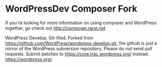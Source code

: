 
# WordPressDev Composer Fork

If you're looking for more information on using composer and WordPress together, go check out http://composer.rarst.net

WordPress Develop, Git-ified. Forked from https://github.com/WordPress/wordpress-develop.git, the github is just a mirror of the WordPress subversion repository. Please do not send pull requests. Submit patches to https://core.trac.wordpress.org/ instead. https://wordpress.org/

